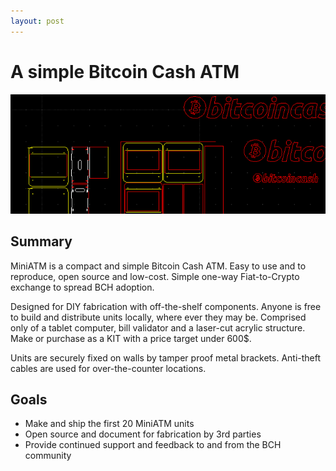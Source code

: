 ```yaml
---
layout: post
---
```

# A simple Bitcoin Cash ATM

![Thumbnail of minimal](banner.png)

## Summary

MiniATM is a compact and simple Bitcoin Cash ATM.
Easy to use and to reproduce, open source and low-cost.
Simple one-way Fiat-to-Crypto exchange to spread BCH adoption. 

Designed for DIY fabrication with off-the-shelf components. 
Anyone is free to build and distribute units locally, where ever they may be. 
Comprised only of a tablet computer, bill validator and a laser-cut
acrylic structure. Make or purchase as a KIT with a price target under 600$.

Units are securely fixed on walls by tamper proof metal brackets. 
Anti-theft cables are used for over-the-counter locations. 


## Goals

* Make and ship the first 20 MiniATM units 
* Open source and document for fabrication by 3rd parties 
* Provide continued support and feedback to and from the BCH community 


